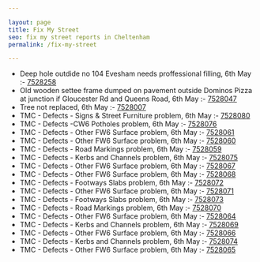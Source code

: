 ```yaml
---

layout: page
title: Fix My Street
seo: fix my street reports in Cheltenham
permalink: /fix-my-street

---
```


<!-- fix_marker starts -->

- Deep hole outdide no 104 Evesham needs proffessional filling, 6th May :- [7528258](https://www.fixmystreet.com/report/7528258)
- Old wooden settee frame dumped on pavement outside Dominos Pizza at junction if Gloucester Rd and Queens Road, 6th May :- [7528047](https://www.fixmystreet.com/report/7528047)
- Tree not replaced, 6th May :- [7528007](https://www.fixmystreet.com/report/7528007)
- TMC - Defects - Signs & Street Furniture problem, 6th May :- [7528080](https://www.fixmystreet.com/report/7528080)
- TMC - Defects -CW6 Potholes  problem, 6th May :- [7528076](https://www.fixmystreet.com/report/7528076)
- TMC - Defects - Other FW6  Surface problem, 6th May :- [7528061](https://www.fixmystreet.com/report/7528061)
- TMC - Defects - Other FW6  Surface problem, 6th May :- [7528060](https://www.fixmystreet.com/report/7528060)
- TMC - Defects - Road Markings problem, 6th May :- [7528059](https://www.fixmystreet.com/report/7528059)
- TMC - Defects - Kerbs and Channels problem, 6th May :- [7528075](https://www.fixmystreet.com/report/7528075)
- TMC - Defects - Other FW6  Surface problem, 6th May :- [7528067](https://www.fixmystreet.com/report/7528067)
- TMC - Defects - Other FW6  Surface problem, 6th May :- [7528068](https://www.fixmystreet.com/report/7528068)
- TMC - Defects - Footways Slabs problem, 6th May :- [7528072](https://www.fixmystreet.com/report/7528072)
- TMC - Defects - Other FW6  Surface problem, 6th May :- [7528071](https://www.fixmystreet.com/report/7528071)
- TMC - Defects - Footways Slabs problem, 6th May :- [7528073](https://www.fixmystreet.com/report/7528073)
- TMC - Defects - Road Markings problem, 6th May :- [7528070](https://www.fixmystreet.com/report/7528070)
- TMC - Defects - Other FW6  Surface problem, 6th May :- [7528064](https://www.fixmystreet.com/report/7528064)
- TMC - Defects - Kerbs and Channels problem, 6th May :- [7528069](https://www.fixmystreet.com/report/7528069)
- TMC - Defects - Other FW6  Surface problem, 6th May :- [7528066](https://www.fixmystreet.com/report/7528066)
- TMC - Defects - Kerbs and Channels problem, 6th May :- [7528074](https://www.fixmystreet.com/report/7528074)
- TMC - Defects - Other FW6  Surface problem, 6th May :- [7528065](https://www.fixmystreet.com/report/7528065)

<!-- fix_marker ends -->